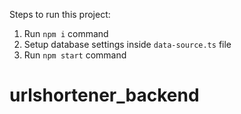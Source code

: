 Steps to run this project:

1. Run `npm i` command
2. Setup database settings inside `data-source.ts` file
3. Run `npm start` command

# urlshortener_backend
